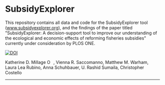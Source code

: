 # SubsidyExplorer

This repository contains all data and code for the SubsidyExplorer tool (www.subsidyexplorer.org), and the findings of the paper titled "SubsidyExplorer: A decision-support tool to improve our understanding of the ecological and economic effects of reforming fisheries subsidies" currently under consideration by PLOS ONE.

<a href="https://doi.org/10.5281/zenodo.5593733"><img src="https://zenodo.org/badge/DOI/10.5281/zenodo.5593733.svg" alt="DOI"></a>

Katherine D. Millage <a href="https://orcid.org/0000-0002-1043-4035" target="orcid.widget" rel="noopener noreferrer" style="vertical-align:top;"><img src="https://orcid.org/sites/default/files/images/orcid_16x16.png" style="width:1em;margin-right:.5em;" alt="ORCID iD icon"></a>, Vienna R. Saccomanno, Matthew M. Warham, Laura Lea Rubino, Anna Schuhbauer, U. Rashid Sumaila, Christopher Costello

--------- 
